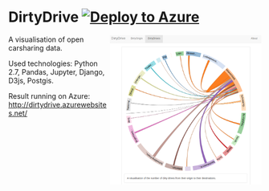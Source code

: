 # DirtyDrive [![Deploy to Azure](http://azuredeploy.net/deploybutton.png)](https://azuredeploy.net/)

<img src="Result/Screenshot_Drives.png" width=60% align="right" />
A visualisation of open carsharing data.


Used technologies: Python 2.7, Pandas, Jupyter, Django, D3js, Postgis.

Result running on Azure:
http://dirtydrive.azurewebsites.net/
